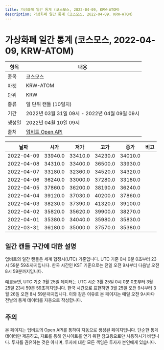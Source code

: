 ```yaml
---
title: 가상화폐 일간 통계 (코스모스, 2022-04-09, KRW-ATOM)
description: 가상화폐 일간 통계 (코스모스, 2022-04-09, KRW-ATOM)
---
```



가상화폐 일간 통계 (코스모스, 2022-04-09, KRW-ATOM)
===

|항목|내용|
|--|--|
|종목|코스모스|
|마켓|KRW-ATOM|
|단위|KRW|
|종류|일 단위 캔들 (10일치)|
|기간|2022년 03월 31일 09시 - 2022년 04월 09일 09시|
|생성일|2022년 04월 10일 09시|
|출처|[업비트 Open API](https://docs.upbit.com)|


|날짜|시가|저가|고가|종가|비고|
|--|--|--|--|--|--|
|2022-04-09|33940.0|33410.0|34230.0|34010.0|    |
|2022-04-08|34310.0|33400.0|36500.0|33930.0|    |
|2022-04-07|33180.0|32360.0|34520.0|34320.0|    |
|2022-04-06|36240.0|33000.0|37280.0|33180.0|    |
|2022-04-05|37860.0|36200.0|38190.0|36240.0|    |
|2022-04-04|39120.0|37030.0|40200.0|37860.0|    |
|2022-04-03|38230.0|37390.0|41320.0|39100.0|    |
|2022-04-02|35820.0|35620.0|39900.0|38270.0|    |
|2022-04-01|35380.0|34040.0|35980.0|35830.0|    |
|2022-03-31|36180.0|35000.0|37570.0|35380.0|    |


일간 캔들 구간에 대한 설명
---


업비트의 일간 캔들은 세계 협정시(UTC) 기준입니다. 
UTC 기준 0시 0분 0초부터 23시 59분 59초까지입니다. 
한국 시간인 KST 기준으로는 전일 오전 9시부터 다음날 오전 8시 59분까지입니다. 


예를들면, UTC 기준 3월 25일 데이터는 UTC 시준 3월 25일 0시 0분 0초부터 3월 25일 23시 59분 59초까지입니다. 
한국 시간으로 표현하면 3월 25일 오전 9시부터 3월 26일 오전 8시 59분까지입니다. 
이와 같은 이유로 본 페이지는 매일 오전 9시마다 전날의 통계 데이터를 자동으로 작성합니다. 


주의
---


본 페이지는 업비트의 Open API를 통하여 자동으로 생성된 페이지입니다. 
단순한 통계 데이터만 제공하고, 자료를 통해 인사이트를 얻기 위한 참고용으로만 사용하시기 바랍니다. 
투자를 권유하는 것은 아니며, 투자에 대한 모든 책임은 투자자 본인에게 있습니다. 
